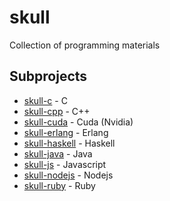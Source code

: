# skull

Collection of programming materials

## Subprojects

* [skull-c](https://github.com/korczis/skull-c) - C
* [skull-cpp](https://github.com/korczis/skull-cpp) - C++
* [skull-cuda](https://github.com/korczis/skull-erlag) - Cuda (Nvidia)
* [skull-erlang](https://github.com/korczis/skull-erlang) - Erlang
* [skull-haskell](https://github.com/korczis/skull-haskell) - Haskell
* [skull-java](https://github.com/korczis/skull-java) - Java
* [skull-js](https://github.com/korczis/skull-js) - Javascript
* [skull-nodejs](https://github.com/korczis/skull-nodejs) - Nodejs
* [skull-ruby](https://github.com/korczis/skull-ruby) - Ruby
